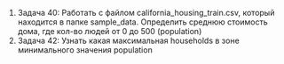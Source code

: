 1. Задача 40: Работать с файлом california_housing_train.csv, который находится в папке
   sample_data. Определить среднюю стоимость дома, где кол-во людей от 0 до 500 (population)
2. Задача 42: Узнать какая максимальная households в зоне минимального значения population

